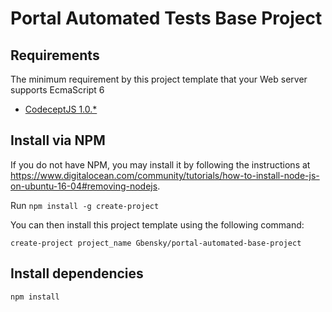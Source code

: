 # Portal Automated Tests Base Project

## Requirements

The minimum requirement by this project template that your Web server supports EcmaScript 6

* [CodeceptJS 1.0.*](https://codecept.io)

## Install via NPM

If you do not have NPM, you may install it by following the instructions at https://www.digitalocean.com/community/tutorials/how-to-install-node-js-on-ubuntu-16-04#removing-nodejs.

Run `npm install -g create-project`

You can then install this project template using the following command:

`create-project project_name Gbensky/portal-automated-base-project`

## Install dependencies

`npm install`
